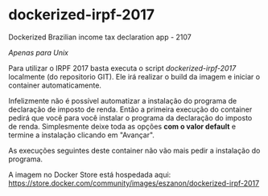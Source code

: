 # dockerized-irpf-2017
Dockerized Brazilian income tax declaration app - 2107

*Apenas para Unix*

Para utilizar o IRPF 2017 basta executa o script *dockerized-irpf-2017* localmente (do repositorio GIT).
Ele irá realizar o build da imagem e iniciar o container automaticamente.

Infelizmente não é possível automatizar a instalação do programa de declaração de imposto de renda. Então a primeira execução do container pedirá que você para você instalar o programa da declaração do imposto de renda. Simplesmente deixe toda as opções **com o valor default** e termine a instalação clicando em "Avançar".

As execuções seguintes deste container não vão mais pedir a instalação do programa.

A imagem no Docker Store está hospedada aqui: https://store.docker.com/community/images/eszanon/dockerized-irpf-2017
